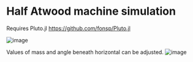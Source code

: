 # Half Atwood machine simulation

Requires Pluto.jl https://github.com/fonsp/Pluto.jl

![image](https://user-images.githubusercontent.com/75654428/143507181-5c1c8363-c422-474e-9bc0-1fc309e24321.png)


Values of mass and angle beneath horizontal can be adjusted.
![image](https://user-images.githubusercontent.com/75654428/143507229-88eb8916-d447-4944-811b-0a72790b87e8.png)

